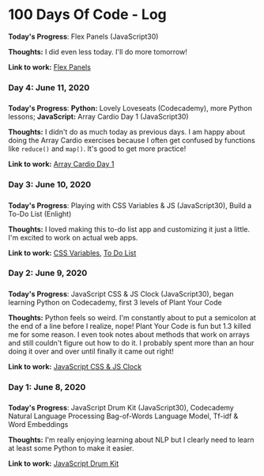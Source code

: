# 100 Days Of Code - Log

**Today's Progress**: Flex Panels (JavaScript30)

**Thoughts:** I did even less today. I'll do more tomorrow!

**Link to work:** [Flex Panels](https://github.com/erileff/JavaScript30/blob/master/05%20-%20Flex%20Panel%20Gallery/index-START.html)

### Day 4: June 11, 2020
##### 

**Today's Progress**: **Python:** Lovely Loveseats (Codecademy), more Python lessons; **JavaScript:** Array Cardio Day 1 (JavaScript30)

**Thoughts:** I didn't do as much today as previous days. I am happy about doing the Array Cardio exercises because I often get confused by functions like `reduce()` and `map()`. It's good to get more practice!

**Link to work:** [Array Cardio Day 1](https://github.com/erileff/JavaScript30/blob/master/04%20-%20Array%20Cardio%20Day%201/index-START.html)

### Day 3: June 10, 2020
##### 

**Today's Progress**: Playing with CSS Variables & JS (JavaScript30), Build a To-Do List (Enlight)

**Thoughts:** I loved making this to-do list app and customizing it just a little. I'm excited to work on actual web apps.

**Link to work:** [CSS Variables](https://github.com/erileff/JavaScript30/blob/master/03%20-%20CSS%20Variables/index-START.html), [To Do List](https://github.com/erileff/Portfolio/tree/master/ToDo)

### Day 2: June 9, 2020
##### 

**Today's Progress**: JavaScript CSS & JS Clock (JavaScript30), began learning Python on Codecademy, first 3 levels of Plant Your Code 

**Thoughts:** Python feels so weird. I'm constantly about to put a semicolon at the end of a line before I realize, nope! Plant Your Code is fun but 1.3 killed me for some reason. I even took notes about methods that work on arrays and still couldn't figure out how to do it. I probably spent more than an hour doing it over and over until finally it came out right!

**Link to work:** [JavaScript CSS & JS Clock](https://github.com/erileff/JavaScript30/blob/master/02%20-%20JS%20and%20CSS%20Clock/index-START.html)

### Day 1: June 8, 2020
##### 

**Today's Progress**: JavaScript Drum Kit (JavaScript30), Codecademy Natural Language Processing Bag-of-Words Language Model, Tf-idf & Word Embeddings

**Thoughts:** I'm really enjoying learning about NLP but I clearly need to learn at least some Python to make it easier.

**Link to work:** [JavaScript Drum Kit](https://github.com/erileff/JavaScript30/tree/master/01%20-%20JavaScript%20Drum%20Kit)
